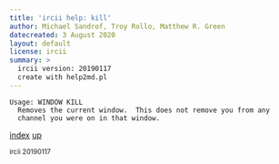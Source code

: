 ```yaml
---
title: 'ircii help: kill'
author: Michael Sandrof, Troy Rollo, Matthew R. Green
datecreated: 3 August 2020
layout: default
license: ircii
summary: >
  ircii version: 20190117
  create with help2md.pl
---
```

```
Usage: WINDOW KILL
  Removes the current window.  This does not remove you from any 
  channel you were on in that window.
```

[index](index.html)
[up](..)

<small> ircii 20190117 </small>
